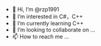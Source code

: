 - 👋 Hi, I’m @rzp1991
- 👀 I’m interested in C#，C++
- 🌱 I’m currently learning C++
- 💞️ I’m looking to collaborate on ...
- 📫 How to reach me ...

<!---
rzp1991/rzp1991 is a ✨ special ✨ repository because its `README.md` (this file) appears on your GitHub profile.
You can click the Preview link to take a look at your changes.
--->
